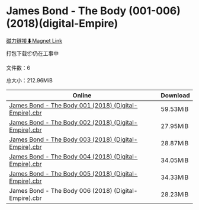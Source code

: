 # James Bond - The Body (001-006)(2018)(digital-Empire)

[磁力链接⬇Magnet Link](magnet:?xt=urn:btih:e18f17c7fb025ccb8c713ee14820fe0105c74825&dn=James%20Bond%20-%20The%20Body%20%28001-006%29%282018%29%28digital-Empire%29)

打包下载📦仍在工事中

文件数：6

总大小：212.96MiB

Online | Download
--- | ---
[James Bond - The Body 001 (2018) (Digital-Empire).cbr](https://github.com/alicewish/markdown/blob/master/comic/James-Bond-Body-001-2018-Digital-Empire-cbr.md) | 59.53MiB
[James Bond - The Body 002 (2018) (Digital-Empire).cbr](https://github.com/alicewish/markdown/blob/master/comic/James-Bond-Body-002-2018-Digital-Empire-cbr.md) | 27.95MiB
[James Bond - The Body 003 (2018) (Digital-Empire).cbr](https://github.com/alicewish/markdown/blob/master/comic/James-Bond-Body-003-2018-Digital-Empire-cbr.md) | 28.87MiB
[James Bond - The Body 004 (2018) (Digital-Empire).cbr](https://github.com/alicewish/markdown/blob/master/comic/James-Bond-Body-004-2018-Digital-Empire-cbr.md) | 34.05MiB
[James Bond - The Body 005 (2018) (Digital-Empire).cbr](https://github.com/alicewish/markdown/blob/master/comic/James-Bond-Body-005-2018-Digital-Empire-cbr.md) | 34.33MiB
James Bond - The Body 006 (2018) (Digital-Empire).cbr | 28.23MiB